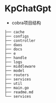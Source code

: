 # KpChatGpt 


- cobra项目结构

```
├── cache
├── configs
├── controller
├── daos
├── docs
├── e
├── handle
├── logs
├── middleware
├── model
├── routers
├── services
├── util
├── main.go
├── readme.md
└── services
```